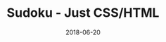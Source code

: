 ---
title: 'Sudoku - Just CSS/HTML'
description: 'Complete a sudoku puzzle without Javascript or server-side interaction.'
gametype: 'easy'
gameid: 86
date: 2018-06-20
tags: []
draft: false
type: 'games'
num19: [{'idx':1,'arr1':[1,2,3,4,5,6,7,8,9],'arr2':[1,2,3,4,5,6,7,8,9]},{'idx':2,'arr1':[1,2,3,4,5,6,7,8,9],'arr2':[1,2,3,4,5,6,7,8,9]},{'idx':3,'arr1':[1,2,3,4,5,6,7,8,9],'arr2':[1,2,3,4,5,6,7,8,9]},{'idx':4,'arr1':[1,2,3,4,5,6,7,8,9],'arr2':[1,2,3,4,5,6,7,8,9]},{'idx':5,'arr1':[1,2,3,4,5,6,7,8,9],'arr2':[1,2,3,4,5,6,7,8,9]},{'idx':6,'arr1':[1,2,3,4,5,6,7,8,9],'arr2':[1,2,3,4,5,6,7,8,9]},{'idx':7,'arr1':[1,2,3,4,5,6,7,8,9],'arr2':[1,2,3,4,5,6,7,8,9]},{'idx':8,'arr1':[1,2,3,4,5,6,7,8,9],'arr2':[1,2,3,4,5,6,7,8,9]},{'idx':9,'arr1':[1,2,3,4,5,6,7,8,9],'arr2':[1,2,3,4,5,6,7,8,9]}]
puzzle: [[2, 0, 6, 0, 0, 0, 0, 5, 0], [5, 0, 0, 1, 9, 0, 0, 0, 0], [7, 0, 8, 0, 0, 2, 0, 0, 0], [0, 0, 0, 7, 0, 0, 5, 2, 0], [0, 0, 0, 0, 6, 0, 9, 0, 0], [0, 0, 0, 9, 0, 0, 7, 3, 0], [9, 0, 2, 0, 0, 6, 0, 0, 0], [6, 0, 0, 4, 2, 0, 0, 0, 0], [8, 0, 1, 0, 0, 0, 0, 7, 0]]
layout: 'sudokucssstatic'
---